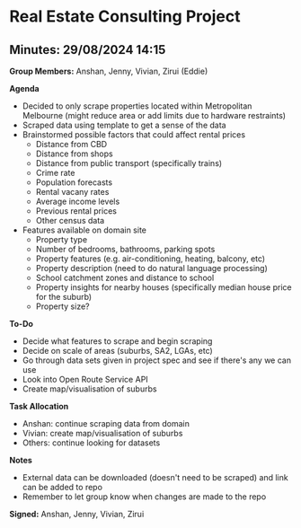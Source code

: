 # Real Estate Consulting Project
## Minutes: 29/08/2024 14:15

**Group Members:** Anshan, Jenny, Vivian, Zirui (Eddie)

**Agenda**
- Decided to only scrape properties located within Metropolitan Melbourne (might reduce area or add limits due to hardware restraints)
- Scraped data using template to get a sense of the data
- Brainstormed possible factors that could affect rental prices
    - Distance from CBD
    - Distance from shops
    - Distance from public transport (specifically trains)
    - Crime rate
    - Population forecasts
    - Rental vacany rates
    - Average income levels
    - Previous rental prices
    - Other census data
- Features available on domain site
    - Property type
    - Number of bedrooms, bathrooms, parking spots
    - Property features (e.g. air-conditioning, heating, balcony, etc)
    - Property description (need to do natural language processing)
    - School catchment zones and distance to school
    - Property insights for nearby houses (specifically median house price for the suburb)
    - Property size?

**To-Do**
- Decide what features to scrape and begin scraping
- Decide on scale of areas (suburbs, SA2, LGAs, etc)    
- Go through data sets given in project spec and see if there's any we can use
- Look into Open Route Service API
- Create map/visualisation of suburbs

**Task Allocation**
- Anshan: continue scraping data from domain
- Vivian: create map/visualisation of suburbs
- Others: continue looking for datasets

**Notes**
- External data can be downloaded (doesn't need to be scraped) and link can be added to repo
- Remember to let group know when changes are made to the repo

**Signed:** Anshan, Jenny, Vivian, Zirui
